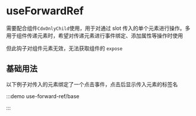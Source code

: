 # useForwardRef

需要配合组件`CdxOnlyChild`使用，用于对通过 slot 传入的单个元素进行操作。多用于组件传递元素时，希望对传递元素进行事件绑定、添加属性等操作时使用

但此钩子对组件元素无效，无法获取组件的 `expose`

## 基础用法

以下例子对传入的元素绑定了一个点击事件，点击后显示传入元素的标签名

:::demo use-forward-ref/base

:::
